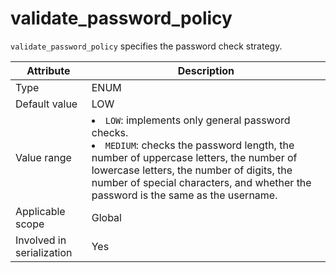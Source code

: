 # validate_password_policy

`validate_password_policy` specifies the password check strategy.

| **Attribute** | **Description** |
|---------|----------------------------------------------------------------------------------------------------------------------------------------------------------------------------|
| Type | ENUM |
| Default value | LOW |
| Value range | <li> `LOW`: implements only general password checks.   <li> `MEDIUM`: checks the password length, the number of uppercase letters, the number of lowercase letters, the number of digits, the number of special characters, and whether the password is the same as the username. |
| Applicable scope | Global |
| Involved in serialization | Yes |
